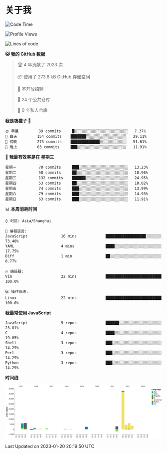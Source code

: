 # 关于我

<!--START_SECTION:waka-->
![Code Time](http://img.shields.io/badge/Code%20Time-721%20hrs%2059%20mins-blue)

![Profile Views](http://img.shields.io/badge/%E4%B8%AA%E4%BA%BA%E8%B5%84%E6%96%99%E8%A7%82%E7%9C%8B%E6%AC%A1%E6%95%B0-19-blue)

![Lines of code](https://img.shields.io/badge/%E4%BB%8E%E3%80%8CHello%20World%E3%80%8D%E8%B5%B7%E6%88%91%E5%B7%B2%E7%BB%8F%E5%86%99%E4%BA%86-70%20Thousand%20%E8%A1%8C%E4%BB%A3%E7%A0%81-blue)

**🐱 我的 GitHub 数据** 

> 🏆 4 年贡献了 2023 次
 > 
> 📦  使用了 273.8 kB GitHub 存储空间 
 > 
> 🚫 不开放招聘
 > 
> 📜 24 个公共仓库 
 > 
> 🔑 0 个私人仓库  
 > 
**我是夜猫子 🦉** 

```text
🌞 早晨         39 commits     █░░░░░░░░░░░░░░░░░░░░░░░░   7.37% 
🌆 白天         154 commits    ███████░░░░░░░░░░░░░░░░░░   29.11% 
🌃 傍晚         273 commits    █████████████░░░░░░░░░░░░   51.61% 
🌙 晚上         63 commits     ███░░░░░░░░░░░░░░░░░░░░░░   11.91%

```
📅 **我最有效率是在 星期三** 

```text
星期一          70 commits     ███░░░░░░░░░░░░░░░░░░░░░░   13.23% 
星期二          58 commits     ██░░░░░░░░░░░░░░░░░░░░░░░   10.96% 
星期三          132 commits    ██████░░░░░░░░░░░░░░░░░░░   24.95% 
星期四          53 commits     ██░░░░░░░░░░░░░░░░░░░░░░░   10.02% 
星期五          74 commits     ███░░░░░░░░░░░░░░░░░░░░░░   13.99% 
星期六          79 commits     ███░░░░░░░░░░░░░░░░░░░░░░   14.93% 
星期日          63 commits     ███░░░░░░░░░░░░░░░░░░░░░░   11.91%

```


📊 **本周消耗时间** 

```text
⌚︎ 时区: Asia/Shanghai

💬 编程语言: 
JavaScript               16 mins             ██████████████████░░░░░░░   73.48% 
YAML                     4 mins              ████░░░░░░░░░░░░░░░░░░░░░   17.75% 
Diff                     1 min               ██░░░░░░░░░░░░░░░░░░░░░░░   8.77%

🔥 编辑器: 
Vim                      22 mins             █████████████████████████   100.0%

💻 操作系统: 
Linux                    22 mins             █████████████████████████   100.0%

```

**我最常使用 JavaScript** 

```text
JavaScript               5 repos             ██████░░░░░░░░░░░░░░░░░░░   23.81% 
C                        4 repos             ████░░░░░░░░░░░░░░░░░░░░░   19.05% 
Shell                    3 repos             ███░░░░░░░░░░░░░░░░░░░░░░   14.29% 
Perl                     3 repos             ███░░░░░░░░░░░░░░░░░░░░░░   14.29% 
Python                   3 repos             ███░░░░░░░░░░░░░░░░░░░░░░   14.29%

```


**时间线**

![Chart not found](https://raw.githubusercontent.com/Arondight/Arondight/master/charts/bar_graph.png) 


 Last Updated on 2023-01-20 20:19:50 UTC
<!--END_SECTION:waka-->
